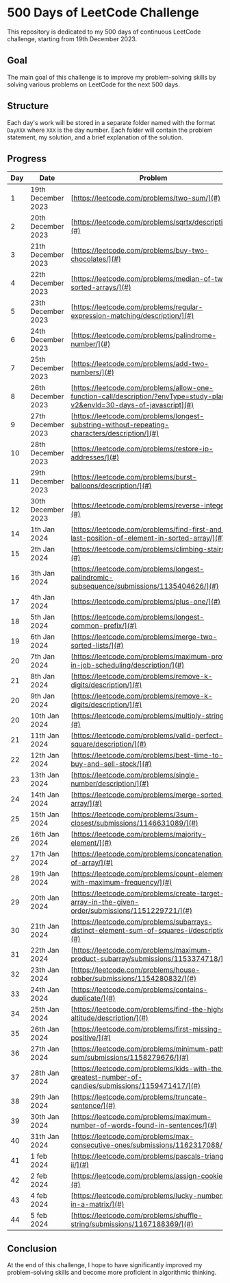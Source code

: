 # 500 Days of LeetCode Challenge

This repository is dedicated to my 500 days of continuous LeetCode challenge, starting from 19th December 2023.

## Goal

The main goal of this challenge is to improve my problem-solving skills by solving various problems on LeetCode for the next 500 days.

## Structure

Each day's work will be stored in a separate folder named with the format `DayXXX` where `XXX` is the day number. Each folder will contain the problem statement, my solution, and a brief explanation of the solution.

## Progress

| Day | Date               | Problem                                                                                                                  | Solution                                              |
|-----|--------------------|--------------------------------------------------------------------------------------------------------------------------|-------------------------------------------------------|
| 1   | 19th December 2023 | [https://leetcode.com/problems/two-sum/](#)                                                                              | [https://github.com/silahpapa/leetcode-challenges/blob/main/day-1/index.php](#) |
| 2   | 20th December 2023 | [https://leetcode.com/problems/sqrtx/description/](#)                                                                    | [https://github.com/silahpapa/leetcode-challenges/blob/main/day-2/index.php](#) |
| 3   | 21th December 2023 | [https://leetcode.com/problems/buy-two-chocolates/](#)                                                                   | [https://github.com/silahpapa/leetcode-challenges/tree/main/week1/day-3](#) |
| 4   | 22th December 2023 | [https://leetcode.com/problems/median-of-two-sorted-arrays/](#)                                                          | [https://github.com/silahpapa/leetcode-challenges/tree/main/week1/day-4](#) |
| 5   | 23th December 2023 | [https://leetcode.com/problems/regular-expression-matching/description/](#)                                              | [https://github.com/silahpapa/leetcode-challenges/tree/main/week1/day-5](#) |
| 6   | 24th December 2023 | [https://leetcode.com/problems/palindrome-number/](#)                                                                    | [https://github.com/silahpapa/leetcode-challenges/tree/main/week1/day-6](#) |
| 7   | 25th December 2023 | [https://leetcode.com/problems/add-two-numbers/](#)                                                                      | [https://github.com/silahpapa/leetcode-challenges/tree/main/week1/day-7](#) |
| 8   | 26th December 2023 | [https://leetcode.com/problems/allow-one-function-call/description/?envType=study-plan-v2&envId=30-days-of-javascript](#) | [https://github.com/silahpapa/leetcode-challenges/tree/main/week2/day-1](#) |
| 9   | 27th December 2023 | [https://leetcode.com/problems/longest-substring-without-repeating-characters/description/](#)                           | [ https://github.com/silahpapa/leetcode-challenges/tree/main/week2/day-2](#) |
| 10  | 28th December 2023 | [https://leetcode.com/problems/restore-ip-addresses/](#)                                                                 | [https://github.com/silahpapa/leetcode-challenges/tree/main/week2/day-3](#) |
| 11  | 29th December 2023 | [https://leetcode.com/problems/burst-balloons/description/](#)                                                           | [https://github.com/silahpapa/leetcode-challenges/tree/main/week2/day-4](#) |
| 12  | 30th December 2023 | [https://leetcode.com/problems/reverse-integer/](#)                                                                      | [https://github.com/silahpapa/leetcode-challenges/tree/main/week2/day-5](#) |
| 14  | 1th Jan 2024       | [https://leetcode.com/problems/find-first-and-last-position-of-element-in-sorted-array/](#)                              | [https://github.com/silahpapa/leetcode-challenges/tree/main/week2/day-6](#)                                             |
| 15  | 2th Jan 2024       | [https://leetcode.com/problems/climbing-stairs/](#)                                                                      | [https://github.com/silahpapa/leetcode-challenges/tree/main/week2/day-7](#)                                             |
| 16  | 3th Jan 2024       | [https://leetcode.com/problems/longest-palindromic-subsequence/submissions/1135404626/](#)                               | [ https://github.com/silahpapa/leetcode-challenges/tree/main/week3/day-1](#)                                        |
| 17  | 4th Jan 2024       | [https://leetcode.com/problems/plus-one/](#)                                                                             | [https://github.com/silahpapa/leetcode-challenges/tree/main/week3/day-3](#)                                         |
| 18  | 5th Jan 2024       | [https://leetcode.com/problems/longest-common-prefix/](#)                                                                | [https://github.com/silahpapa/leetcode-challenges/tree/main/week3/day-4](#)                                           |
| 19  | 6th Jan 2024       | [https://leetcode.com/problems/merge-two-sorted-lists/](#)                                                               | [https://github.com/silahpapa/leetcode-challenges/tree/main/week3/day-5](#)                                            |
| 20  | 7th Jan 2024       | [https://leetcode.com/problems/maximum-profit-in-job-scheduling/description/](#)                                         | [https://github.com/silahpapa/leetcode-challenges/tree/main/week3/day-6](#)                                            |
| 21  | 8th Jan 2024       | [https://leetcode.com/problems/remove-k-digits/description/](#)                                                          | [https://github.com/silahpapa/leetcode-challenges/tree/main/week3/day-7](#)                                            |
| 20  | 9th Jan 2024       | [https://leetcode.com/problems/remove-k-digits/description/](#)                                                          | [https://github.com/silahpapa/leetcode-challenges/tree/main/week4/day-1](#)                                            |
| 20  | 10th Jan 2024      | [https://leetcode.com/problems/multiply-strings/](#)                                                                     | [https://github.com/silahpapa/leetcode-challenges/tree/main/week4/day-2](#)                                            |
| 21  | 11th Jan 2024      | [https://leetcode.com/problems/valid-perfect-square/description/](#)                                                     | [https://github.com/silahpapa/leetcode-challenges/tree/main/week4/day-3](#)                                            |
| 22  | 12th Jan 2024      | [https://leetcode.com/problems/best-time-to-buy-and-sell-stock/](#)                                                      | [https://github.com/silahpapa/leetcode-challenges/tree/main/week4/day-4](#)                                            |
| 23  | 13th Jan 2024      | [https://leetcode.com/problems/single-number/description/](#)                                                            | [https://github.com/silahpapa/leetcode-challenges/tree/main/week4/day-5](#)                                            |
| 24  | 14th Jan 2024      | [https://leetcode.com/problems/merge-sorted-array/](#)                                                                   | [https://github.com/silahpapa/leetcode-challenges/tree/main/week4/day-6](#)                                            |
| 25  | 15th Jan 2024      | [https://leetcode.com/problems/3sum-closest/submissions/1146631089/](#)                                                  | [https://github.com/silahpapa/leetcode-challenges/tree/main/week4/day-7](#)                                            |
| 26  | 16th Jan 2024      | [https://leetcode.com/problems/majority-element/](#)                                                                     | [https://github.com/silahpapa/leetcode-challenges/tree/main/week5/day-1](#)                                            |
| 27  | 17th Jan 2024      | [https://leetcode.com/problems/concatenation-of-array/](#)                                                               | [https://github.com/silahpapa/leetcode-challenges/tree/main/week5/day-2](#)                                            |
| 28  | 19th Jan 2024      | [https://leetcode.com/problems/count-elements-with-maximum-frequency/](#)                                                | [https://github.com/silahpapa/leetcode-challenges/tree/main/week5/day-4](#)                                            |
| 29  | 20th Jan 2024      | [https://leetcode.com/problems/create-target-array-in-the-given-order/submissions/1151229721/](#)                        | [https://github.com/silahpapa/leetcode-challenges/tree/main/week5/day-5](#)                                            |
| 30  | 21th Jan 2024      | [https://leetcode.com/problems/subarrays-distinct-element-sum-of-squares-i/description/](#)                              | [https://github.com/silahpapa/leetcode-challenges/tree/main/week5/day-6](#)                                            |
| 31  | 22th Jan 2024      | [https://leetcode.com/problems/maximum-product-subarray/submissions/1153374718/](#)                                      | [https://github.com/silahpapa/leetcode-challenges/tree/main/week5/day-7](#)                                            |
| 32  | 23th Jan 2024      | [https://leetcode.com/problems/house-robber/submissions/1154280832/](#)                                                  | [https://github.com/silahpapa/leetcode-challenges/tree/main/week6/day-1](#)                                            |
| 33  | 24th Jan 2024      | [https://leetcode.com/problems/contains-duplicate/](#)                                                                   | [https://github.com/silahpapa/leetcode-challenges/tree/main/week6/day-2](#)                                            |
| 34  | 25th Jan 2024      | [https://leetcode.com/problems/find-the-highest-altitude/description/](#)                                                | [https://github.com/silahpapa/leetcode-challenges/tree/main/week6/day-3](#)                                            |
| 35  | 26th Jan 2024      | [https://leetcode.com/problems/first-missing-positive/](#)                                                               | [https://github.com/silahpapa/leetcode-challenges/tree/main/week6/day-4](#)                                            |
| 36  | 27th Jan 2024      | [https://leetcode.com/problems/minimum-path-sum/submissions/1158279676/](#)                                              | [https://github.com/silahpapa/leetcode-challenges/tree/main/week6/day-5](#)                                            |
| 37  | 28th Jan 2024      | [https://leetcode.com/problems/kids-with-the-greatest-number-of-candies/submissions/1159471417/](#)                      | [https://github.com/silahpapa/leetcode-challenges/tree/main/week6/day-6](#)                                            |
| 38  | 29th Jan 2024      | [https://leetcode.com/problems/truncate-sentence/](#)                                                                    | [https://github.com/silahpapa/leetcode-challenges/tree/main/week6/day-7](#)              |
| 39  | 30th Jan 2024      | [https://leetcode.com/problems/maximum-number-of-words-found-in-sentences/](#)                                           | [https://github.com/silahpapa/leetcode-challenges/tree/main/week6/day-7](#)              |
| 40  | 31th Jan 2024      | [https://leetcode.com/problems/max-consecutive-ones/submissions/1162317088/](#)                                          | [https://github.com/silahpapa/leetcode-challenges/tree/main/week7/day-1](#)              |
| 41  | 1 feb 2024         | [https://leetcode.com/problems/pascals-triangle-ii/](#)                                                                  | [https://github.com/silahpapa/leetcode-challenges/tree/main/week7/day-2](#)              |
| 42  | 2 feb 2024         | [https://leetcode.com/problems/assign-cookies/](#)                                                                  | [https://github.com/silahpapa/leetcode-challenges/tree/main/week7/day-3](#)              |
| 43  | 4 feb 2024         | [https://leetcode.com/problems/lucky-numbers-in-a-matrix/](#)                                                                 [](#)              |
| 44  | 5 feb 2024         | [https://leetcode.com/problems/shuffle-string/submissions/1167188369/](#)                                                                 [](#)              |
## Conclusion
At the end of this challenge, I hope to have significantly improved my problem-solving skills and become more proficient in algorithmic thinking.
